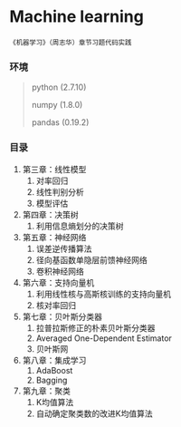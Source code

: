 # Machine learning
<small>《机器学习》（周志华）章节习题代码实践</small>

### 环境
> python  (2.7.10)
> 
> numpy   (1.8.0)
> 
> pandas  (0.19.2)

### 目录
1. 第三章：线性模型
	1. 对率回归
	2. 线性判别分析
	3. 模型评估
2. 第四章：决策树
	1. 利用信息熵划分的决策树
3. 第五章：神经网络
	1. 误差逆传播算法
	2. 径向基函数单隐层前馈神经网络
	3. 卷积神经网络
4. 第六章：支持向量机
	1. 利用线性核与高斯核训练的支持向量机
	2. 核对率回归
5. 第七章：贝叶斯分类器
	1. 拉普拉斯修正的朴素贝叶斯分类器
	2. Averaged One-Dependent Estimator
	3. 贝叶斯网
6. 第八章：集成学习
	1. AdaBoost
	2. Bagging
7. 第九章：聚类
	1. K均值算法
	2. 自动确定聚类数的改进K均值算法
